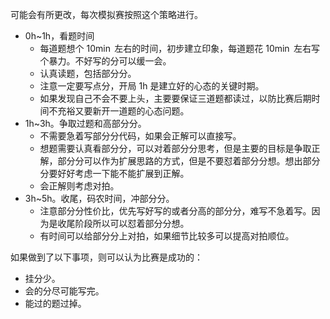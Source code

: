 可能会有所更改，每次模拟赛按照这个策略进行。

* 0h~1h，看题时间
  * 每道题想个 $10\min$ 左右的时间，初步建立印象，每道题花 $10\min$ 左右写个暴力。不好写的分可以缓一会。
  * 认真读题，包括部分分。
  * 注意一定要写点分，开局 1h 是建立好的心态的关键时期。
  * 如果发现自己不会不要上头，主要要保证三道题都读过，以防比赛后期时间不充裕又要新开一道题的心态问题。
* 1h~3h。争取过题和高部分分。
  * 不需要急着写部分分代码，如果会正解可以直接写。
  * 想题需要认真看部分分，可以对着部分分思考，但是主要的目标是争取正解，部分分可以作为扩展思路的方式，但是不要怼着部分分想。想出部分分要好好考虑一下能不能扩展到正解。
  * 会正解则考虑对拍。
* 3h~5h。收尾，码农时间，冲部分分。
  * 注意部分分性价比，优先写好写的或者分高的部分分，难写不急着写。因为是收尾阶段所以可以怼着部分分想。
  * 有时间可以给部分分上对拍，如果细节比较多可以提高对拍顺位。

如果做到了以下事项，则可以认为比赛是成功的：

* 挂分少。
* 会的分尽可能写完。
* 能过的题过掉。

